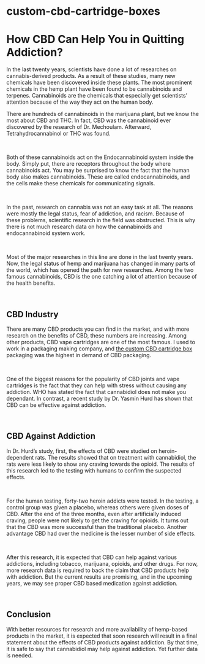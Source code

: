 # custom-cbd-cartridge-boxes
<h1>How CBD Can Help You in Quitting Addiction?</h1>
<p>In the last twenty years, scientists have done a lot of researches on cannabis-derived products. As a result of these studies, many new chemicals have been discovered inside these plants. The most prominent chemicals in the hemp plant have been found to be cannabinoids and terpenes. Cannabinoids are the chemicals that especially get scientists&rsquo; attention because of the way they act on the human body.</p>
<p>There are hundreds of cannabinoids in the marijuana plant, but we know the most about CBD and THC. In fact, CBD was the cannabinoid ever discovered by the research of Dr. Mechoulam. Afterward, Tetrahydrocannabinol or THC was found.</p>
<p>&nbsp;</p>
<p>Both of these cannabinoids act on the Endocannabinoid system inside the body. Simply put, there are receptors throughout the body where cannabinoids act. You may be surprised to know the fact that the human body also makes cannabinoids. These are called endocannabinoids, and the cells make these chemicals for communicating signals.</p>
<p>&nbsp;</p>
<p>In the past, research on cannabis was not an easy task at all. The reasons were mostly the legal status, fear of addiction, and racism. Because of these problems, scientific research in the field was obstructed. This is why there is not much research data on how the cannabinoids and endocannabinoid system work.</p>
<p>&nbsp;</p>
<p>Most of the major researches in this line are done in the last twenty years. Now, the legal status of hemp and marijuana has changed in many parts of the world, which has opened the path for new researches. Among the two famous cannabinoids, CBD is the one catching a lot of attention because of the health benefits.</p>
<p>&nbsp;</p>
<h2>CBD Industry</h2>
<p>There are many CBD products you can find in the market, and with more research on the benefits of CBD, these numbers are increasing. Among other products, CBD vape cartridges are one of the most famous. I used to work in a packaging making company, and <a href="https://impressionville.com/cbd-cartridge-packaging/">the custom CBD cartridge box</a> packaging was the highest in demand of CBD packaging.</p>
<p>&nbsp;</p>
<p>One of the biggest reasons for the popularity of CBD joints and vape cartridges is the fact that they can help with stress without causing any addiction. WHO has stated the fact that cannabidiol does not make you dependant. In contrast, a recent study by Dr. Yasmin Hurd has shown that CBD can be effective against addiction.</p>
<p>&nbsp;</p>
<h2>CBD Against Addiction</h2>
<p>In Dr. Hurd&rsquo;s study, first, the effects of CBD were studied on heroin-dependent rats. The results showed that on treatment with cannabidiol, the rats were less likely to show any craving towards the opioid. The results of this research led to the testing with humans to confirm the suspected effects.</p>
<p>&nbsp;</p>
<p>For the human testing, forty-two heroin addicts were tested. In the testing, a control group was given a placebo, whereas others were given doses of CBD. After the end of the three months, even after artificially induced craving, people were not likely to get the craving for opioids. It turns out that the CBD was more successful than the traditional placebo. Another advantage CBD had over the medicine is the lesser number of side effects.</p>
<p>&nbsp;</p>
<p>After this research, it is expected that CBD can help against various addictions, including tobacco, marijuana, opioids, and other drugs. For now, more research data is required to back the claim that CBD products help with addiction. But the current results are promising, and in the upcoming years, we may see proper CBD based medication against addiction.</p>
<p>&nbsp;</p>
<h2>Conclusion</h2>
<p>With better resources for research and more availability of hemp-based products in the market, it is expected that soon research will result in a final statement about the effects of CBD products against addiction. By that time, it is safe to say that cannabidiol may help against addiction. Yet further data is needed.</p>
